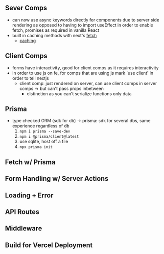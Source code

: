 ## Sever Comps
- can now use async keywords directly for components due to server side rendering as opposed to having to import useEffect in order to enable fetch, promises as required in vanilla React
- built in caching methods with next's [fetch](https://nextjs.org/docs/app/api-reference/functions/fetch)
    * [caching](https://nextjs.org/docs/app/building-your-application/caching)

## Client Comps
- forms have interactivity, good for client comps as it requires interactivity
- in order to use js on fe, for comps that are using js mark 'use client' in order to tell nextjs
    * client comp: just rendered on server, can use client comps in server comps -> but can't pass props inbetween
        - distinction as you can't serialize functions only data

## Prisma
- type checked ORM (sdk for db) -> prisma: sdk for several dbs, same experience regardless of db
    1. `npm i prisma --save-dev`
    2. `npm i @prisma/client@latest`
    3. use sqlite, host off a file
    4. `npx prisma init`

## Fetch w/ Prisma
## Form Handling w/ Server Actions
## Loading + Error
## API Routes
## Middleware
## Build for Vercel Deployment
